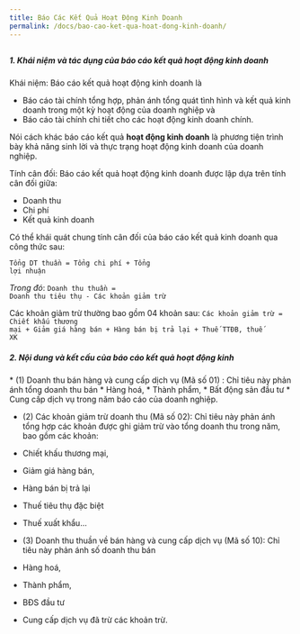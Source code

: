 ```yaml
---
title: Báo Các Kết Quả Hoạt Động Kinh Doanh
permalink: /docs/bao-cao-ket-qua-hoat-dong-kinh-doanh/
---
```



## <h5>1. Khái niệm và tác dụng của báo cáo kết quả hoạt động kinh doanh

Khái niệm:
Báo cáo kết quả hoạt động kinh doanh là 
 * Báo cáo tài chính tổng hợp, phản ánh tổng quát tình hình và kết quả kinh doanh trong một kỳ hoạt động của doanh nghiệp và 
 * Báo cáo tài chính chi tiết cho các hoạt động kinh doanh chính.
 
Nói cách khác báo cáo kết quả **hoạt động kinh doanh** là phương tiện trình bày khả năng sinh lời và thực trạng hoạt động kinh doanh của doanh nghiệp.


Tính cân đối: Báo cáo kết quả hoạt động kinh doanh được lập dựa trên tính cân đối giữa:
 * Doanh thu
 * Chi phí
 * Kết quả kinh doanh
 
Có thể khái quát chung tính cân đối của báo cáo kết quả kinh doanh qua công thức sau: 

<code class="highlighter-rouge">Tổng DT thuần = Tổng chi phí + Tổng lợi nhuận</code>

*Trong đó*: 
<code class="highlighter-rouge">Doanh thu thuần = Doanh thu tiêu thụ - Các khoản giảm trừ</code>

Các khoản giảm trừ thường bao gồm 04 khoản sau: 
<code class="highlighter-rouge">Các khoản giảm trừ = Chiết khấu thương mại + Giảm giá hàng bán + Hàng bán bị trả lại + Thuế TTĐB, thuế XK</code> 


<div class="note info">
 <h5>2. Nội dung và kết cấu của báo cáo kết quả hoạt động kinh </h5>
 <p>
 * (1) Doanh thu bán hàng và cung cấp dịch vụ (Mã số 01) : 
Chỉ tiêu này phản ánh tổng doanh thu bán 
 * Hàng hoá, 
 * Thành phẩm, 
 * Bất động sản đầu tư 
 * Cung cấp dịch vụ trong năm báo cáo của doanh nghiệp. <br>

* (2) Các khoản giảm trừ doanh thu (Mã số 02): 
Chỉ tiêu này phản ánh tổng hợp các khoản được ghi giảm trừ vào tổng doanh thu trong năm, bao gồm các khoản: 
 * Chiết khấu thương mại, 
 * Giảm giá hàng bán, 
 * Hàng bán bị trả lại 
 * Thuế tiêu thụ đặc biệt
 * Thuế xuất khẩu... <br>

* (3) Doanh thu thuần về bán hàng và cung cấp dịch vụ (Mã số 10): 
Chỉ tiêu này phản ánh số doanh thu bán 
 * Hàng hoá, 
 * Thành phẩm, 
 * BĐS đầu tư 
 * Cung cấp dịch vụ đã trừ các khoản trừ. 
 </p>
</div>
